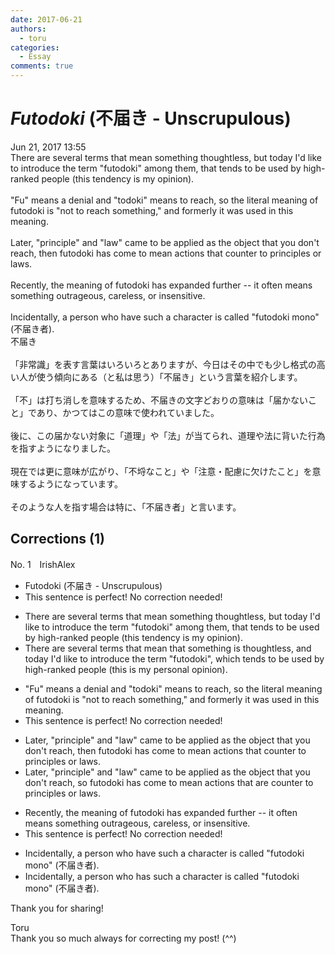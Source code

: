 ```yaml
---
date: 2017-06-21
authors:
  - toru
categories:
  - Essay
comments: true
---
```


# <strong><em>Futodoki</strong></em> (不届き - Unscrupulous)
<div class="date">Jun 21, 2017 13:55</div>
<div id="post"><div id="body_show_ori">
There are several terms that mean something thoughtless, but today I'd like to introduce the term "futodoki" among them, that tends to be used by high-ranked people (this tendency is my opinion).<br/><br/>"Fu" means a denial and "todoki" means to reach, so the literal meaning of futodoki is "not to reach something," and formerly it was used in this meaning.<br/><br/>Later, "principle" and "law" came to be applied as the object that you don't reach, then futodoki has come to mean actions that counter to principles or laws.<br/><br/>Recently, the meaning of futodoki has expanded further -- it often means something outrageous, careless, or insensitive.<br/><br/>Incidentally, a person who have such a character is called "futodoki mono" (不届き者).
</div></div>

<!-- more -->

<div id="post_ja"><div id="body_show_mo">
不届き<br/><br/>「非常識」を表す言葉はいろいろとありますが、今日はその中でも少し格式の高い人が使う傾向にある（と私は思う）「不届き」という言葉を紹介します。<br/><br/>「不」は打ち消しを意味するため、不届きの文字どおりの意味は「届かないこと」であり、かつてはこの意味で使われていました。<br/><br/>後に、この届かない対象に「道理」や「法」が当てられ、道理や法に背いた行為を指すようになりました。<br/><br/>現在では更に意味が広がり、「不埒なこと」や「注意・配慮に欠けたこと」を意味するようになっています。<br/><br/>そのような人を指す場合は特に、「不届き者」と言います。
</div></div>

## Corrections (1)
<div id="block"><div class="first_name"> No. 1　<span class="just_name">IrishAlex</span></div><div id="block2">
<ul class="correction_field">
<li class="incorrect">Futodoki (不届き - Unscrupulous)</li>
<li class="corrected perfect">This sentence is perfect! No correction needed!</li>
</ul>
<ul class="correction_field">
<li class="incorrect">There are several terms that mean something thoughtless, but today I'd like to introduce the term "futodoki" among them, that tends to be used by high-ranked people (this tendency is my opinion).</li>
<li class="corrected correct">
There are several terms that mean <span class="f_blue">that </span>something <span class="f_blue">is </span>thoughtless, <span class="f_blue">and</span> today I'd like to introduce the term "futodoki", <span class="f_blue">which </span>tends to be used by high-ranked people (<span class="f_blue">this is </span>my <span class="f_blue">personal </span>opinion).
</li>
</ul>
<ul class="correction_field">
<li class="incorrect">"Fu" means a denial and "todoki" means to reach, so the literal meaning of futodoki is "not to reach something," and formerly it was used in this meaning.</li>
<li class="corrected perfect">This sentence is perfect! No correction needed!</li>
</ul>
<ul class="correction_field">
<li class="incorrect">Later, "principle" and "law" came to be applied as the object that you don't reach, then futodoki has come to mean actions that counter to principles or laws.</li>
<li class="corrected correct">
Later, "principle" and "law" came to be applied as the object that you don't reach, <span class="f_blue">so </span>futodoki has come to mean actions that <span class="f_blue">are </span>counter to principles or laws.
</li>
</ul>
<ul class="correction_field">
<li class="incorrect">Recently, the meaning of futodoki has expanded further -- it often means something outrageous, careless, or insensitive.</li>
<li class="corrected perfect">This sentence is perfect! No correction needed!</li>
</ul>
<ul class="correction_field">
<li class="incorrect">Incidentally, a person who have such a character is called "futodoki mono" (不届き者).</li>
<li class="corrected correct">
Incidentally, a person who ha<span class="f_blue">s</span> such a character is called "futodoki mono" (不届き者).
</li>
</ul>
<p class="comment_small">
 Thank you for sharing!
</p>

</div><div class="name"><span class="just_name">Toru</span><br>
Thank you so much always for correcting my post! (^^)
</div>
</div>
